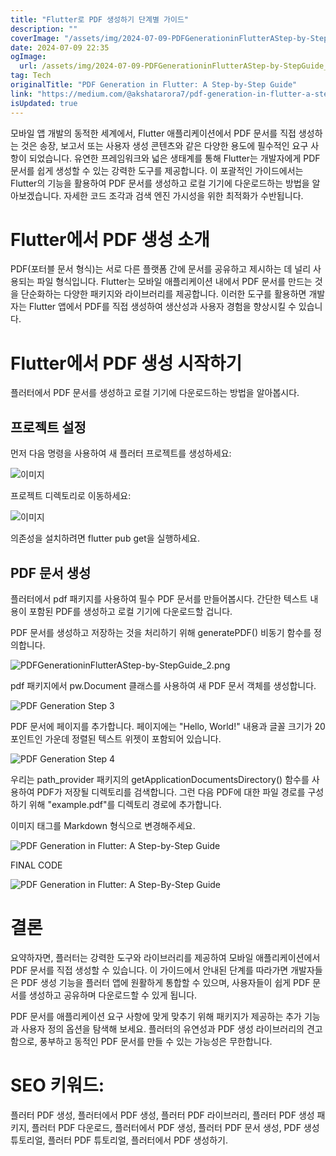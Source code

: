 ```yaml
---
title: "Flutter로 PDF 생성하기 단계별 가이드"
description: ""
coverImage: "/assets/img/2024-07-09-PDFGenerationinFlutterAStep-by-StepGuide_0.png"
date: 2024-07-09 22:35
ogImage: 
  url: /assets/img/2024-07-09-PDFGenerationinFlutterAStep-by-StepGuide_0.png
tag: Tech
originalTitle: "PDF Generation in Flutter: A Step-by-Step Guide"
link: "https://medium.com/@akshatarora7/pdf-generation-in-flutter-a-step-by-step-guide-2af6a859aadf"
isUpdated: true
---
```





모바일 앱 개발의 동적한 세계에서, Flutter 애플리케이션에서 PDF 문서를 직접 생성하는 것은 송장, 보고서 또는 사용자 생성 콘텐츠와 같은 다양한 용도에 필수적인 요구 사항이 되었습니다. 유연한 프레임워크와 넓은 생태계를 통해 Flutter는 개발자에게 PDF 문서를 쉽게 생성할 수 있는 강력한 도구를 제공합니다. 이 포괄적인 가이드에서는 Flutter의 기능을 활용하여 PDF 문서를 생성하고 로컬 기기에 다운로드하는 방법을 알아보겠습니다. 자세한 코드 조각과 검색 엔진 가시성을 위한 최적화가 수반됩니다.

# Flutter에서 PDF 생성 소개

PDF(포터블 문서 형식)는 서로 다른 플랫폼 간에 문서를 공유하고 제시하는 데 널리 사용되는 파일 형식입니다. Flutter는 모바일 애플리케이션 내에서 PDF 문서를 만드는 것을 단순화하는 다양한 패키지와 라이브러리를 제공합니다. 이러한 도구를 활용하면 개발자는 Flutter 앱에서 PDF를 직접 생성하여 생산성과 사용자 경험을 향상시킬 수 있습니다.

# Flutter에서 PDF 생성 시작하기

<div class="content-ad"></div>

플러터에서 PDF 문서를 생성하고 로컬 기기에 다운로드하는 방법을 알아봅시다.

## 프로젝트 설정

먼저 다음 명령을 사용하여 새 플러터 프로젝트를 생성하세요:

![이미지](/assets/img/2024-07-09-PDFGenerationinFlutterAStep-byStepGuide_0.png)

<div class="content-ad"></div>

프로젝트 디렉토리로 이동하세요:

![이미지](/assets/img/2024-07-09-PDFGenerationinFlutterAStep-by-StepGuide_1.png)

의존성을 설치하려면 flutter pub get을 실행하세요.

## PDF 문서 생성

<div class="content-ad"></div>

플러터에서 pdf 패키지를 사용하여 필수 PDF 문서를 만들어봅시다. 간단한 텍스트 내용이 포함된 PDF를 생성하고 로컬 기기에 다운로드할 겁니다.

PDF 문서를 생성하고 저장하는 것을 처리하기 위해 generatePDF() 비동기 함수를 정의합니다.

![PDFGenerationinFlutterAStep-by-StepGuide_2.png](/assets/img/2024-07-09-PDFGenerationinFlutterAStep-by-StepGuide_2.png)

pdf 패키지에서 pw.Document 클래스를 사용하여 새 PDF 문서 객체를 생성합니다.

<div class="content-ad"></div>


![PDF Generation Step 3](/assets/img/2024-07-09-PDFGenerationinFlutterAStep-by-StepGuide_3.png)

PDF 문서에 페이지를 추가합니다. 페이지에는 "Hello, World!" 내용과 글꼴 크기가 20 포인트인 가운데 정렬된 텍스트 위젯이 포함되어 있습니다.

![PDF Generation Step 4](/assets/img/2024-07-09-PDFGenerationinFlutterAStep-by-StepGuide_4.png)

우리는 path_provider 패키지의 getApplicationDocumentsDirectory() 함수를 사용하여 PDF가 저장될 디렉토리를 검색합니다. 그런 다음 PDF에 대한 파일 경로를 구성하기 위해 "example.pdf"를 디렉토리 경로에 추가합니다.


<div class="content-ad"></div>

이미지 태그를 Markdown 형식으로 변경해주세요.


![PDF Generation in Flutter: A Step-by-Step Guide](/assets/img/2024-07-09-PDFGenerationinFlutterAStep-by-StepGuide_5.png)

FINAL CODE

![PDF Generation in Flutter: A Step-By-Step Guide](/assets/img/2024-07-09-PDFGenerationinFlutterAStep-by-StepGuide_6.png)

# 결론


<div class="content-ad"></div>

요약하자면, 플러터는 강력한 도구와 라이브러리를 제공하여 모바일 애플리케이션에서 PDF 문서를 직접 생성할 수 있습니다. 이 가이드에서 안내된 단계를 따라가면 개발자들은 PDF 생성 기능을 플러터 앱에 원활하게 통합할 수 있으며, 사용자들이 쉽게 PDF 문서를 생성하고 공유하며 다운로드할 수 있게 됩니다.

PDF 문서를 애플리케이션 요구 사항에 맞게 맞추기 위해 패키지가 제공하는 추가 기능과 사용자 정의 옵션을 탐색해 보세요. 플러터의 유연성과 PDF 생성 라이브러리의 견고함으로, 풍부하고 동적인 PDF 문서를 만들 수 있는 가능성은 무한합니다.

# SEO 키워드:

플러터 PDF 생성, 플러터에서 PDF 생성, 플러터 PDF 라이브러리, 플러터 PDF 생성 패키지, 플러터 PDF 다운로드, 플러터에서 PDF 생성, 플러터 PDF 문서 생성, PDF 생성 튜토리얼, 플러터 PDF 튜토리얼, 플러터에서 PDF 생성하기.